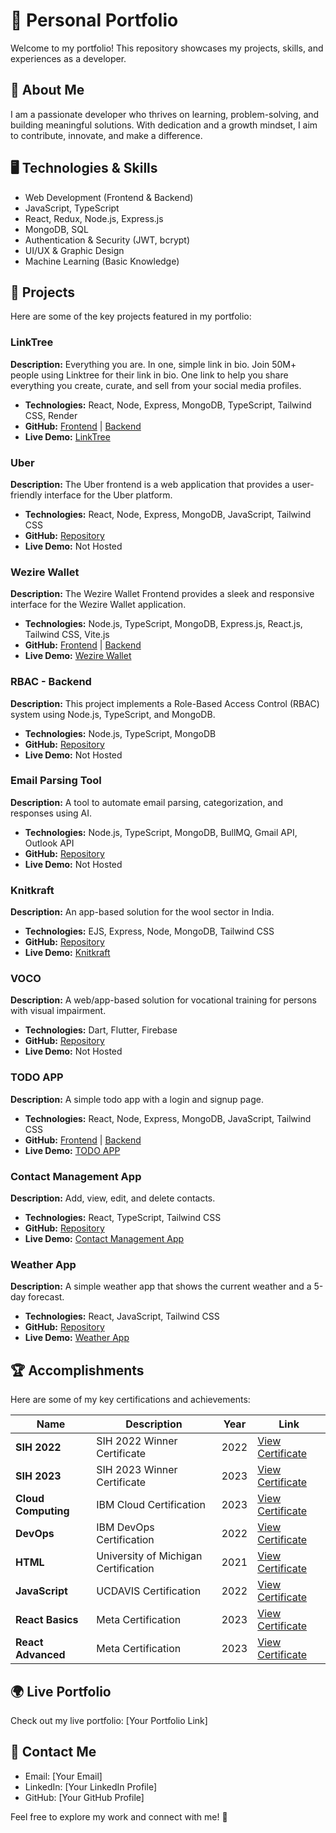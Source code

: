# 🎼 Personal Portfolio

Welcome to my portfolio! This repository showcases my projects, skills, and experiences as a developer.

## 🚀 About Me
I am a passionate developer who thrives on learning, problem-solving, and building meaningful solutions. With dedication and a growth mindset, I aim to contribute, innovate, and make a difference.

## 🖥️ Technologies & Skills
- Web Development (Frontend & Backend)
- JavaScript, TypeScript
- React, Redux, Node.js, Express.js
- MongoDB, SQL
- Authentication & Security (JWT, bcrypt)
- UI/UX & Graphic Design
- Machine Learning (Basic Knowledge)

## 🐂 Projects
Here are some of the key projects featured in my portfolio:

### LinkTree
**Description:** Everything you are. In one, simple link in bio. Join 50M+ people using Linktree for their link in bio. One link to help you share everything you create, curate, and sell from your social media profiles.
- **Technologies:** React, Node, Express, MongoDB, TypeScript, Tailwind CSS, Render
- **GitHub:** [Frontend](https://github.com/RajnishPuri/LinkTree-Frontend) | [Backend](https://github.com/RajnishPuri/LinkTree-Backend)
- **Live Demo:** [LinkTree](https://linktree-frontend-2j97.onrender.com)

### Uber
**Description:** The Uber frontend is a web application that provides a user-friendly interface for the Uber platform.
- **Technologies:** React, Node, Express, MongoDB, JavaScript, Tailwind CSS
- **GitHub:** [Repository](https://github.com/RajnishPuri/Uber)
- **Live Demo:** Not Hosted

### Wezire Wallet
**Description:** The Wezire Wallet Frontend provides a sleek and responsive interface for the Wezire Wallet application.
- **Technologies:** Node.js, TypeScript, MongoDB, Express.js, React.js, Tailwind CSS, Vite.js
- **GitHub:** [Frontend](https://github.com/RajnishPuri/Wallet-Frontend) | [Backend](https://github.com/RajnishPuri/Wallet-Backend)
- **Live Demo:** [Wezire Wallet](https://wallet-frontend-eight.vercel.app/)

### RBAC - Backend
**Description:** This project implements a Role-Based Access Control (RBAC) system using Node.js, TypeScript, and MongoDB.
- **Technologies:** Node.js, TypeScript, MongoDB
- **GitHub:** [Repository](https://github.com/RajnishPuri/RBAC-Backend)
- **Live Demo:** Not Hosted

### Email Parsing Tool
**Description:** A tool to automate email parsing, categorization, and responses using AI.
- **Technologies:** Node.js, TypeScript, MongoDB, BullMQ, Gmail API, Outlook API
- **GitHub:** [Repository](https://github.com/RajnishPuri/Email-Parsing-Tool)
- **Live Demo:** Not Hosted

### Knitkraft
**Description:** An app-based solution for the wool sector in India.
- **Technologies:** EJS, Express, Node, MongoDB, Tailwind CSS
- **GitHub:** [Repository](https://github.com/RajnishPuri/KnitKraft)
- **Live Demo:** [Knitkraft](https://knitkraft.onrender.com)

### VOCO
**Description:** A web/app-based solution for vocational training for persons with visual impairment.
- **Technologies:** Dart, Flutter, Firebase
- **GitHub:** [Repository](https://github.com/RajnishPuri/Voco_World)
- **Live Demo:** Not Hosted

### TODO APP
**Description:** A simple todo app with a login and signup page.
- **Technologies:** React, Node, Express, MongoDB, JavaScript, Tailwind CSS
- **GitHub:** [Frontend](https://github.com/RajnishPuri/Todo-Frontend) | [Backend](https://github.com/RajnishPuri/Todo_Backend)
- **Live Demo:** [TODO APP](https://todo-frontend-one-pearl.vercel.app/)

### Contact Management App
**Description:** Add, view, edit, and delete contacts.
- **Technologies:** React, TypeScript, Tailwind CSS
- **GitHub:** [Repository](https://github.com/RajnishPuri/Contact-Management-App)
- **Live Demo:** [Contact Management App](https://contact-management-app-one-zeta.vercel.app/)

### Weather App
**Description:** A simple weather app that shows the current weather and a 5-day forecast.
- **Technologies:** React, JavaScript, Tailwind CSS
- **GitHub:** [Repository](https://github.com/RajnishPuri/WeatherApp)
- **Live Demo:** [Weather App](https://rajnishpuri.github.io/WeatherApp/)

## 🏆 Accomplishments
Here are some of my key certifications and achievements:

| Name | Description | Year | Link |
|------|------------|------|------|
| **SIH 2022** | SIH 2022 Winner Certificate | 2022 | [View Certificate](https://drive.google.com/file/d/159VnhRpsuKqsWcidOUdyY0qn9hkn2yEl/view?usp=sharing) |
| **SIH 2023** | SIH 2023 Winner Certificate | 2023 | [View Certificate](https://drive.google.com/file/d/123X-PyZAdzCSIf8hcdy_OQr89wQJQMtA/view?usp=sharing) |
| **Cloud Computing** | IBM Cloud Certification | 2023 | [View Certificate](https://drive.google.com/file/d/1ewGlnanM99YTqNWfmAoTXUXOD9wu4q6u/view?usp=sharing) |
| **DevOps** | IBM DevOps Certification | 2022 | [View Certificate](https://drive.google.com/file/d/14a-huheMO_EtprFC2hjJ6O3GXBmYlYu9/view?usp=sharing) |
| **HTML** | University of Michigan Certification | 2021 | [View Certificate](https://drive.google.com/file/d/1Z72NcimckUB8vkpQj0ViZZUe5Ulw13cV/view?usp=sharing) |
| **JavaScript** | UCDAVIS Certification | 2022 | [View Certificate](https://drive.google.com/file/d/1SOQ-RHKtdXWhmiVLOFjLQw4rA5O_dHc6/view?usp=sharing) |
| **React Basics** | Meta Certification | 2023 | [View Certificate](https://drive.google.com/file/d/1OMKcO7zqfYqUETebGMQFF_wtBTPOzWQL/view?usp=sharing) |
| **React Advanced** | Meta Certification | 2023 | [View Certificate](https://drive.google.com/file/d/1MhMCoRvaavbQl1nnIQuHv8_aKzpZRpoV/view?usp=sharing) |

## 🌍 Live Portfolio
Check out my live portfolio: [Your Portfolio Link]

## 👯️ Contact Me
- Email: [Your Email]
- LinkedIn: [Your LinkedIn Profile]
- GitHub: [Your GitHub Profile]

Feel free to explore my work and connect with me! 🚀